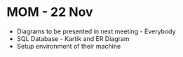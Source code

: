# MOM - 22 Nov
* Diagrams to be presented in next meeting - Everybody 
* SQL Database - Kartik and ER Diagram
* Setup environment of their machine